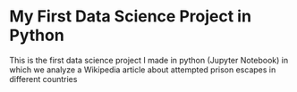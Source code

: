 # My First Data Science Project in Python
This is the first data science project I made in python (Jupyter Notebook) in which we analyze a Wikipedia article about attempted prison escapes in different countries
